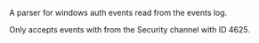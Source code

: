 A parser for windows auth events read from the events log.

Only accepts events with from the Security channel with ID 4625.